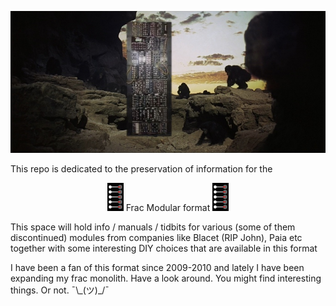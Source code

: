 


![](https://github.com/FracModular/fracmodular.github.io/raw/master/assets/img/2001Frac.jpg)


This repo is dedicated to the preservation of information for the

<div align="center">

![](https://github.com/FracModular/fracmodular.github.io/raw/master/assets/img/blacet.png) Frac Modular format ![](https://github.com/FracModular/fracmodular.github.io/raw/master/assets/img/blacet.png) </center>

</div>

This space will hold info / manuals / tidbits for various (some of them discontinued) modules from
companies like Blacet (RIP John), Paia etc together with some interesting DIY choices that are available in this format


I have been a fan of this format since 2009-2010 and lately I have been expanding my frac monolith.
Have a look around. You might find interesting things. Or not. ¯\\\_(ツ)\_/¯ 






